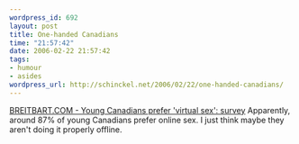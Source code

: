 ```yaml
--- 
wordpress_id: 692
layout: post
title: One-handed Canadians
time: "21:57:42"
date: 2006-02-22 21:57:42
tags: 
- humour
- asides
wordpress_url: http://schinckel.net/2006/02/22/one-handed-canadians/
---
```

[BREITBART.COM - Young Canadians prefer 'virtual sex': survey][1] Apparently, around 87% of young Canadians prefer online sex. I just think maybe they aren't doing it properly offline. 

   [1]: http://www.breitbart.com/news/2006/02/14/060214202406.jhahap3b.html

